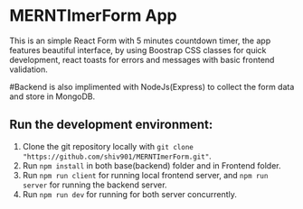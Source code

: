 # MERNTImerForm App
This is an simple React Form with 5 minutes countdown timer, the app features beautiful interface, by using Boostrap CSS classes for quick development, react toasts for errors and messages with basic frontend validation.

#Backend is also implimented with NodeJs(Express) to collect the form data and store in MongoDB. 

## Run the development environment:
1. Clone the git repository locally with ```git clone "https://github.com/shiv901/MERNTImerForm.git"```. 
2. Run ```npm install``` in both base(backend) folder and in Frontend folder.
3. Run ```npm run client``` for running local frontend server, and ```npm run server``` for running the backend server.
4. Run ```npm run dev``` for running for both server concurrently. 
